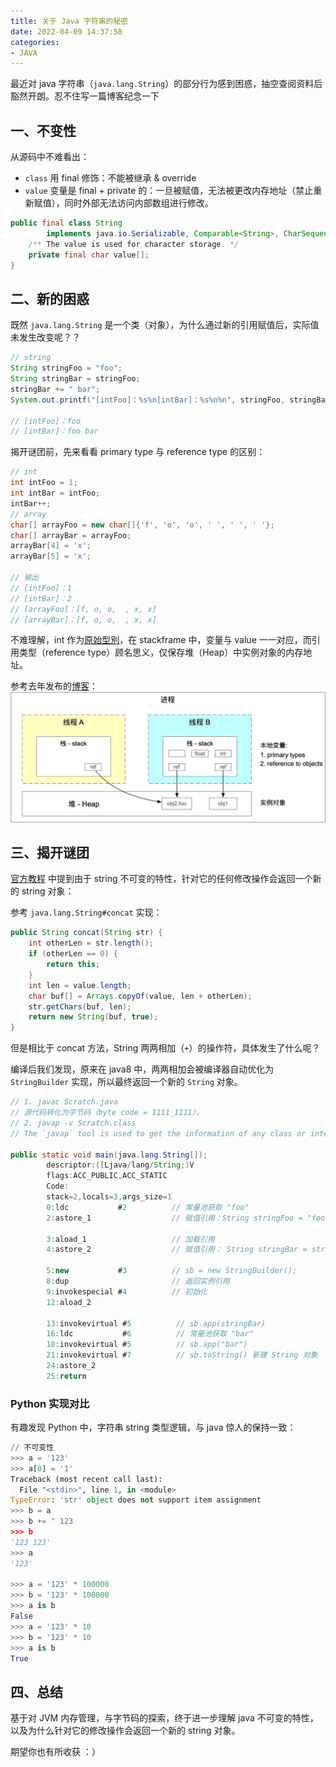 ```yaml
---
title: 关于 Java 字符串的秘密 
date: 2022-04-09 14:37:58
categories:
- JAVA 
---
```


最近对 java 字符串（`java.lang.String`）的部分行为感到困惑，抽空查阅资料后豁然开朗。忍不住写一篇博客纪念一下

<!--more-->

## 一、不变性

从源码中不难看出：

- `class` 用 final 修饰：不能被继承 & override
- `value` 变量是 final + private 的：一旦被赋值，无法被更改内存地址（禁止重新赋值），同时外部无法访问内部数组进行修改。

```java
public final class String
        implements java.io.Serializable, Comparable<String>, CharSequence {
    /** The value is used for character storage. */
    private final char value[];
}    
```

## 二、新的困惑

既然 `java.lang.String` 是一个类（对象），为什么通过新的引用赋值后，实际值未发生改变呢？？

```java
// string
String stringFoo = "foo";
String stringBar = stringFoo;
stringBar += " bar";
System.out.printf("[intFoo]：%s%n[intBar]：%s%n%n", stringFoo, stringBar);

// [intFoo]：foo
// [intBar]：foo bar
```

揭开谜团前，先来看看 primary type 与 reference type 的区别：

```java
// int
int intFoo = 1;
int intBar = intFoo;
intBar++;
// array
char[] arrayFoo = new char[]{'f', 'o', 'o', ' ', ' ', ' '};
char[] arrayBar = arrayFoo;
arrayBar[4] = 'x';
arrayBar[5] = 'x';

// 输出
// [intFoo]：1
// [intBar]：2
// [arrayFoo]：[f, o, o,  , x, x]
// [arrayBar]：[f, o, o,  , x, x]
```

不难理解，int 作为[原始型別](https://zh.wikipedia.org/wiki/%25E5%258E%259F%25E5%25A7%258B%25E5%259E%258B%25E5%2588%25A5)，在 stackframe 中，变量与 value 一一对应，而引用类型（reference type）顾名思义，仅保存堆（Heap）中实例对象的内存地址。

参考去年发布的[博客](/blog/20210904/jvm-note/)：
![](../images/blog/2021-09-04-jvm-note/16494818796482.jpg)

## 三、揭开谜团

[官方教程](https://docs.oracle.com/javase/tutorial/java/data/strings.html) 中提到由于 string 不可变的特性，针对它的任何修改操作会返回一个新的 string 对象：

参考 `java.lang.String#concat` 实现：

```java
public String concat(String str) {
    int otherLen = str.length();
    if (otherLen == 0) {
        return this;
    }
    int len = value.length;
    char buf[] = Arrays.copyOf(value, len + otherLen);
    str.getChars(buf, len);
    return new String(buf, true);
}
```

但是相比于 concat 方法，String 两两相加（`+`）的操作符，具体发生了什么呢？

编译后我们发现，原来在 java8 中，两两相加会被编译器自动优化为 `StringBuilder` 实现，所以最终返回一个新的 `String` 对象。

```java
// 1. javac Scratch.java 
// 源代码转化为字节码（byte code = 1111_1111），
// 2. javap -v Scratch.class
// The `javap` tool is used to get the information of any class or interface.

public static void main(java.lang.String[]);
        descriptor:([Ljava/lang/String;)V
        flags:ACC_PUBLIC,ACC_STATIC
        Code:
        stack=2,locals=3,args_size=1
        0:ldc           #2          // 常量池获取 "foo"
        2:astore_1                  // 赋值引用：String stringFoo = "foo";

        3:aload_1                   // 加载引用
        4:astore_2                  // 赋值引用： String stringBar = stringFoo; 

        5:new           #3          // sb = new StringBuilder();
        8:dup                       // 返回实例引用
        9:invokespecial #4          // 初始化
        12:aload_2

        13:invokevirtual #5          // sb.app(stringBar)
        16:ldc           #6          // 常量池获取 "bar"
        18:invokevirtual #5          // sb.app("bar")
        21:invokevirtual #7          // sb.toString() 新建 String 对象
        24:astore_2
        25:return
```

### Python 实现对比

有趣发现 Python 中，字符串 string 类型逻辑，与 java 惊人的保持一致：

```python
// 不可变性
>>> a = '123'
>>> a[0] = '1'
Traceback (most recent call last):
  File "<stdin>", line 1, in <module>
TypeError: 'str' object does not support item assignment
>>> b = a
>>> b += " 123
>>> b
'123 123'
>>> a
'123'

>>> a = '123' * 100000
>>> b = '123' * 100000
>>> a is b
False
>>> a = '123' * 10
>>> b = '123' * 10
>>> a is b
True
```

## 四、总结

基于对 JVM 内存管理，与字节码的探索，终于进一步理解 java 不可变的特性，以及为什么针对它的修改操作会返回一个新的 string 对象。

期望你也有所收获 ：）